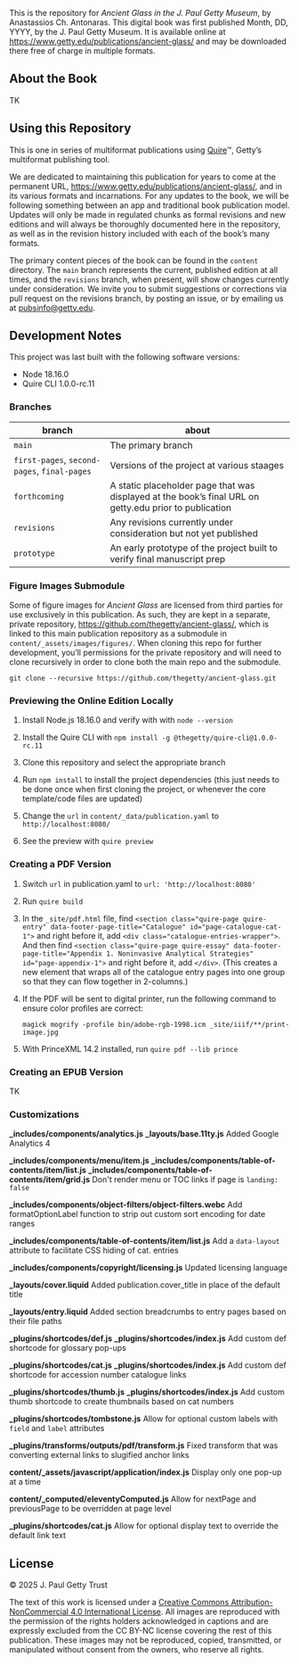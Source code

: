 This is the repository for *Ancient Glass in the J. Paul Getty Museum*, by Anastassios Ch. Antonaras. This digital book was first published Month, DD, YYYY, by the J. Paul Getty Museum. It is available online at https://www.getty.edu/publications/ancient-glass/ and may be downloaded there free of charge in multiple formats.

## About the Book

TK

## Using this Repository

This is one in series of multiformat publications using [Quire](http://quire.getty.edu)™, Getty’s multiformat publishing tool. 

We are dedicated to maintaining this publication for years to come at the permanent URL, https://www.getty.edu/publications/ancient-glass/, and in its various formats and incarnations. For any updates to the book, we will be following something between an app and traditional book publication model. Updates will only be made in regulated chunks as formal revisions and new editions and will always be thoroughly documented here in the repository, as well as in the revision history included with each of the book’s many formats.

The primary content pieces of the book can be found in the `content` directory. The `main` branch represents the current, published edition at all times, and the `revisions` branch, when present, will show changes currently under consideration. We invite you to submit suggestions or corrections via pull request on the revisions branch, by posting an issue, or by emailing us at [pubsinfo@getty.edu](mailto:pubsinfo@getty.edu).

## Development Notes

This project was last built with the following software versions:

- Node 18.16.0
- Quire CLI 1.0.0-rc.11

### Branches

| branch | about |
| --- | --- |
| `main` | The primary branch |
| `first-pages`, `second-pages`, `final-pages`| Versions of the project at various staages |
| `forthcoming` | A static placeholder page that was displayed at the book’s final URL on getty.edu prior to publication |
| `revisions` | Any revisions currently under consideration but not yet published |
| `prototype` | An early prototype of the project built to verify final manuscript prep |

### Figure Images Submodule

Some of figure images for *Ancient Glass* are licensed from third parties for use exclusively in this publication. As such, they are kept in a separate, private repository, https://github.com/thegetty/ancient-glass/, which is linked to this main publication repository as a submodule in `content/_assets/images/figures/`. When cloning this repo for further development, you’ll permissions for the private repository and will need to clone recursively in order to clone both the main repo and the submodule.

```
git clone --recursive https://github.com/thegetty/ancient-glass.git
```

### Previewing the Online Edition Locally

1. Install Node.js 18.16.0 and verify with with `node --version`

2. Install the Quire CLI with `npm install -g @thegetty/quire-cli@1.0.0-rc.11`

3. Clone this repository and select the appropriate branch

4. Run `npm install` to install the project dependencies (this just needs to be done once when first cloning the project, or whenever the core template/code files are updated)

5. Change the `url` in `content/_data/publication.yaml` to `http://localhost:8080/`

6. See the preview with `quire preview`

### Creating a PDF Version

1. Switch `url` in publication.yaml to `url: 'http://localhost:8080'`

2. Run `quire build`

3. In the `_site/pdf.html` file, find `<section class="quire-page quire-entry" data-footer-page-title="Catalogue" id="page-catalogue-cat-1">` and right before it, add `<div class="catalogue-entries-wrapper">`. And then find `<section class="quire-page quire-essay" data-footer-page-title="Appendix 1. Noninvasive Analytical Strategies" id="page-appendix-1">` and right before it, add `</div>`. (This creates a new element that wraps all of the catalogue entry pages into one group so that they can flow together in 2-columns.)  

3. If the PDF will be sent to digital printer, run the following command to ensure color profiles are correct:

    ```
    magick mogrify -profile bin/adobe-rgb-1998.icm _site/iiif/**/print-image.jpg
    ```

4. With PrinceXML 14.2 installed, run `quire pdf --lib prince`

### Creating an EPUB Version

TK

### Customizations

**_includes/components/analytics.js**
**_layouts/base.11ty.js**
Added Google Analytics 4

**_includes/components/menu/item.js**
**_includes/components/table-of-contents/item/list.js**
**_includes/components/table-of-contents/item/grid.js**
Don't render menu or TOC links if page is `landing: false`

**_includes/components/object-filters/object-filters.webc**
Add formatOptionLabel function to strip out custom sort encoding for date ranges

**_includes/components/table-of-contents/item/list.js**
Add a `data-layout` attribute to facilitate CSS hiding of cat. entries

**_includes/components/copyright/licensing.js** 
Updated licensing language

**_layouts/cover.liquid**
Added publication.cover_title in place of the default title

**_layouts/entry.liquid**
Added section breadcrumbs to entry pages based on their file paths

**_plugins/shortcodes/def.js**
**_plugins/shortcodes/index.js**
Add custom def shortcode for glossary pop-ups

**_plugins/shortcodes/cat.js**
**_plugins/shortcodes/index.js**
Add custom def shortcode for accession number catalogue links

**_plugins/shortcodes/thumb.js**
**_plugins/shortcodes/index.js**
Add custom thumb shortcode to create thumbnails based on cat numbers

**_plugins/shortcodes/tombstone.js**
Allow for optional custom labels with `field` and `label` attributes

**_plugins/transforms/outputs/pdf/transform.js**
Fixed transform that was converting external links to slugified anchor links

**content/_assets/javascript/application/index.js**
Display only one pop-up at a time

**content/_computed/eleventyComputed.js**
Allow for nextPage and previousPage to be overridden at page level

**_plugins/shortcodes/cat.js**
Allow for optional display text to override the default link text

## License

© 2025 J. Paul Getty Trust

The text of this work is licensed under a <a href="https://creativecommons.org/licenses/by-nc/4.0/" target="_blank" rel="license">Creative Commons Attribution-NonCommercial 4.0 International License</a>. All images are reproduced with the permission of the rights holders acknowledged in captions and are expressly excluded from the CC BY-NC license covering the rest of this publication. These images may not be reproduced, copied, transmitted, or manipulated without consent from the owners, who reserve all rights. 